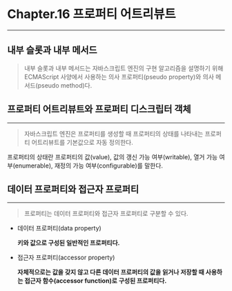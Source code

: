 # Chapter.16 프로퍼티 어트리뷰트

---

## 내부 슬롯과 내부 메서드

> 내부 슬롯과 내부 메서드는 자바스크립트 엔진의 구현 알고리즘을 설명하기 위해 ECMAScript 사양에서 사용하는 의사 프로퍼티(pseudo property)와 의사 메서드(pseudo method)다.
> 

## 프로퍼티 어트리뷰트와 프로퍼티 디스크립터 객체

---

> 자바스크립트 엔진은 프로퍼티를 생성할 때 프로퍼티의 상태를 나타내는 프로퍼티 어트리뷰트를 기본값으로 자동 정의한다.
> 

프로퍼티의 상태란 프로퍼티의 값(value), 값의 갱신 가능 여부(writable), 열거 가능 여부(enumerable), 재정의 가능 여부(configurable)를 말한다.

## 데이터 프로퍼티와 접근자 프로퍼티

---

> 프로퍼티는 데이터 프로퍼티와 접근자 프로퍼티로 구분할 수 있다.
> 
- 데이터 프로퍼티(data property)
    
    **키와 값으로 구성된 일반적인 프로퍼티다.**
    
- 접근자 프로퍼티(accessor property)
    
    **자체적으로는 값을 갖지 않고 다른 데이터 프로퍼티의 값을 읽거나 저장할 때 사용하는 접근자 함수(accessor function)로 구성된 프로퍼티다.**